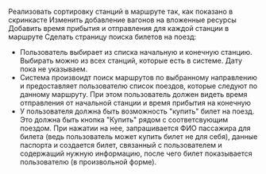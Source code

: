 Реализовать сортировку станций в маршруте так, как показано в скринкасте
Изменить добавление вагонов на вложенные ресурсы
Добавить время прибытия и отправления для каждой станции в маршруте
Сделать страницу поиска билетов на поезд:
- Пользователь выбирает из списка начальную и конечную станцию. Выбирать можно из всех станций, которые есть в системе. Дату пока не указываем.
- Система произвоидт поиск маршрутов по выбранному направлению и предоставляет пользователю список поездов, которые следуют по данному маршруту. При этом пользователь должен видеть время отправления от начальной станции и время прибытия на конечную
- У пользователя должна быть возможность "купить" билет на поезд. Это должна быть кнопка "Купить" рядом с соответсвующим поездом. При нажатии на нее, запрашивается ФИО пассажира для билета (ведь пользователь может купить билет не для себя), данные паспорта и создается билет, связанный с пользователем и содержащий нужную информацию, после чего билет показывается пользователю (в произвольной форме).